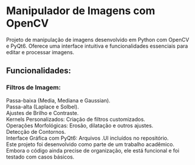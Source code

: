 # Manipulador de Imagens com OpenCV

Projeto de manipulação de imagens desenvolvido em Python com OpenCV e PyQt6. Oferece uma interface intuitiva e funcionalidades essenciais para editar e processar imagens.

## Funcionalidades:

### Filtros de Imagem:
   Passa-baixa (Media, Mediana e Gaussian).  
   Passa-alta (Laplace e Solbel).  
Ajustes de Brilho e Contraste.  
Kernels Personalizados: Criação de filtros customizados.  
Operações Morfológicas: Erosão, dilatação e outros ajustes.  
Detecção de Contornos.  
Interface Gráfica com PyQt6: Arquivos .UI incluídos no repositório.  
Este projeto foi desenvolvido como parte de um trabalho acadêmico. Embora o código ainda precise de organização, ele está funcional e foi testado com casos básicos.  
